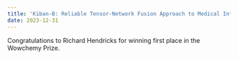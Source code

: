 ```yaml
---
title: 'Kiban-B: Reliable Tensor-Network Fusion Approach to Medical Informatics: Novel Techniques and Benchmarks'
date: 2023-12-31
---
```


Congratulations to Richard Hendricks for winning first place in the Wowchemy Prize.

